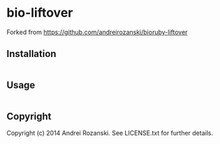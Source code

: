 # bio-liftover

Forked from https://github.com/andreirozanski/bioruby-liftover

## Installation

```sh
```

## Usage


```ruby
```

## Copyright

Copyright (c) 2014 Andrei Rozanski. See LICENSE.txt for further details.

